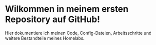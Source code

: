 # Wilkommen in meinem ersten Repository auf GitHub!

  Hier dokumentiere ich meinen Code, Config-Dateien, Arbeitsschritte und weitere Bestandteile meines Homelabs.

